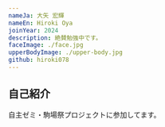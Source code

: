 ```yaml
---
nameJa: 大矢 宏輝
nameEn: Hiroki Oya
joinYear: 2024
description: 絶賛勉強中です。
faceImage: ./face.jpg
upperBodyImage: ./upper-body.jpg
github: hiroki078
---
```


## 自己紹介

自主ゼミ・駒場祭プロジェクトに参加してます。
